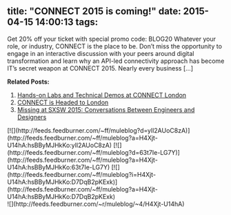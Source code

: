 title: "CONNECT 2015 is coming!"
date: 2015-04-15 14:00:13
tags:
---

Get 20% off your ticket with special promo code: BLOG20 Whatever your role, or industry, CONNECT is the place to be. Don’t miss the opportunity to engage in an interactive discussion with your peers around digital transformation and learn why an API-led connectivity approach has become IT’s secret weapon at CONNECT 2015\. Nearly every business [...]<div class='yarpp-related-rss'>

**Related Posts:**

1.  [Hands-on Labs and Technical Demos at CONNECT London ](http://blogs.mulesoft.org/connect-london-hands-on-labs-technical-demos/ "Hands-on Labs and Technical Demos at CONNECT London")
2.  [CONNECT is Headed to London ](http://blogs.mulesoft.org/connect-2014-london/ "CONNECT is Headed to London")
3.  [Missing at SXSW 2015: Conversations Between Engineers and Designers ](http://blogs.mulesoft.org/conversations-between-engineers-designers/ "Missing at SXSW 2015: Conversations Between Engineers and Designers")
</div><div class="feedflare">
[![](http://feeds.feedburner.com/~ff/muleblog?d=yIl2AUoC8zA)</img>](http://feeds.feedburner.com/~ff/muleblog?a=H4Xjt-U14hA:hsBByMJHkKo:yIl2AUoC8zA) [![](http://feeds.feedburner.com/~ff/muleblog?d=63t7Ie-LG7Y)</img>](http://feeds.feedburner.com/~ff/muleblog?a=H4Xjt-U14hA:hsBByMJHkKo:63t7Ie-LG7Y) [![](http://feeds.feedburner.com/~ff/muleblog?i=H4Xjt-U14hA:hsBByMJHkKo:D7DqB2pKExk)</img>](http://feeds.feedburner.com/~ff/muleblog?a=H4Xjt-U14hA:hsBByMJHkKo:D7DqB2pKExk)
</div>![](http://feeds.feedburner.com/~r/muleblog/~4/H4Xjt-U14hA)